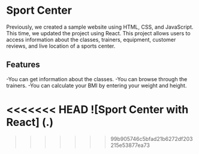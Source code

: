 # Sport Center

Previously, we created a sample website using HTML, CSS, and JavaScript. This time, we updated the project using React.
This project allows users to access information about the classes, trainers, equipment, customer reviews, and live location of a sports center.

## Features

-You can get information about the classes.
-You can browse through the trainers.
-You can calculate your BMI by entering your weight and height.


<<<<<<< HEAD
![Sport Center with React] (.)
=======
>>>>>>> 99b905746c5bfad21b6272df203215e53877ea73

